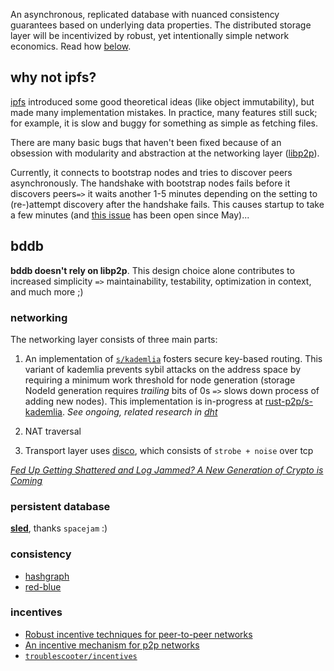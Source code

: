 An asynchronous, replicated database with nuanced consistency guarantees based on underlying data properties. The distributed storage layer will be incentivized by robust, yet intentionally simple network economics. Read how [below](#intro).

## why not ipfs?

[ipfs](https://ipfs.io/docs/) introduced some good theoretical ideas (like object immutability), but made many implementation mistakes. In practice, many features still suck; for example, it is slow and buggy for something as simple as fetching files.

There are many basic bugs that haven't been fixed because of an obsession with modularity and abstraction at the networking layer ([libp2p](https://github.com/libp2p/go-libp2p)). 

Currently, it connects to bootstrap nodes and tries to discover peers asynchronously. The handshake with bootstrap nodes fails before it discovers peers`=>` it waits another 1-5 minutes depending on the setting to (re-)attempt discovery after the handshake fails. This causes startup to take a few minutes (and [this issue](https://github.com/ipfs/go-ipfs/issues/5953) has been open since May)...

## bddb <a name = "intro"></a>

**bddb doesn't rely on libp2p**. This design choice alone contributes to increased simplicity `=>` maintainability, testability, optimization in context, and much more ;)

### networking

The networking layer consists of three main parts:

1. An implementation of [`s/kademlia`](https://www.researchgate.net/publication/4319659_SKademlia_A_practicable_approach_towards_secure_key-based_routing) fosters secure key-based routing. This variant of kademlia prevents sybil attacks on the address space by requiring a minimum work threshold for node generation (storage NodeId generation requires *trailing* bits of 0s `=>` slows down process of adding new nodes). This implementation is in-progress at [rust-p2p/s-kademlia](https://github.com/rust-p2p/s-kademlia). *See ongoing, related research in [dht](./dht)*

2. NAT traversal

3. Transport layer uses [disco](https://github.com/rozbb/disco-rs), which consists of `strobe + noise` over tcp

*[Fed Up Getting Shattered and Log Jammed? A New Generation of Crypto is Coming](https://www.youtube.com/watch?v=bTGLO4obxco)*

### persistent database

**[sled](https://github.com/spacejam/sled/)**, thanks `spacejam` :)

### consistency

* [hashgraph](https://www.swirlds.com/downloads/SWIRLDS-TR-2016-01.pdf)
* [red-blue](https://www.usenix.org/system/files/conference/osdi12/osdi12-final-162.pdf)

### incentives

* [Robust incentive techniques for peer-to-peer networks](https://zoo.cs.yale.edu/classes/cs426/2012/bib/feldman04robust.pdf)
* [An incentive mechanism for p2p networks](http://dna-pubs.cs.columbia.edu/citation/paperfile/18/ICDCS04.pdf)
* [`troublescooter/incentives`](https://github.com/troublescooter/incentives)